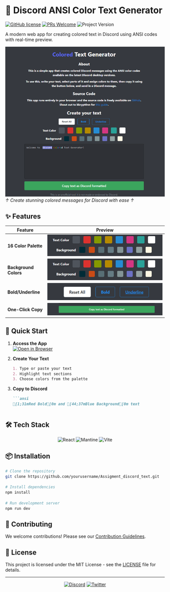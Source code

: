 # 🌈 Discord ANSI Color Text Generator

[![GitHub license](https://img.shields.io/badge/license-MIT-blue.svg)](LICENSE)
[![PRs Welcome](https://img.shields.io/badge/PRs-welcome-brightgreen.svg)](CONTRIBUTING.md)
![Project Version](https://img.shields.io/badge/version-1.0.0-success)

A modern web app for creating colored text in Discord using ANSI codes with real-time preview.

![App Screenshot](/public/home.png)
*↑ Create stunning colored messages for Discord with ease ↑*

## ✨ Features

| Feature | Preview |
|---------|---------|
| **16 Color Palette** | ![Colors](/public/color.png) |
| **Background Colors** | ![BG Colors](/public/color.png) |
| **Bold/Underline** | ![Formatting](/public/feature.png) |
| **One-Click Copy** | ![Copy](/public/copy.png) |

## 🚀 Quick Start

1. **Access the App**  
     [![Open in Browser](https://img.shields.io/badge/-Live%20Demo-5865F2?style=for-the-badge&logo=google-chrome&logoColor=white)](https://discordtextcolor.netlify.app/)

2. **Create Your Text**
   ```markdown
   1. Type or paste your text
   2. Highlight text sections
   3. Choose colors from the palette
   ```

3. **Copy to Discord**
   ```markdown
   ```ansi
   [1;31mRed Bold[0m and [44;37mBlue Background[0m text
   ```
   ```

## 🛠️ Tech Stack

<div align="center">

![React](https://img.shields.io/badge/-React-61DAFB?logo=react&logoColor=white&style=for-the-badge)
![Mantine](https://img.shields.io/badge/-Mantine-339AF0?logo=mantine&logoColor=white&style=for-the-badge)
![Vite](https://img.shields.io/badge/-Vite-646CFF?logo=vite&logoColor=white&style=for-the-badge)

</div>

## 📦 Installation

```bash
# Clone the repository
git clone https://github.com/yourusername/Assigment_discord_text.git

# Install dependencies
npm install

# Run development server
npm run dev
```

## 🤝 Contributing

We welcome contributions! Please see our [Contribution Guidelines](CONTRIBUTING.md).

## 📄 License

This project is licensed under the MIT License - see the [LICENSE](LICENSE) file for details.

---

<div align="center">

[![Discord](https://img.shields.io/badge/Discord-%235865F2.svg?style=for-the-badge&logo=discord&logoColor=white)](https://discord.gg/your-invite)
[![Twitter](https://img.shields.io/badge/Twitter-%231DA1F2.svg?style=for-the-badge&logo=Twitter&logoColor=white)](https://twitter.com/yourhandle)

</div>
